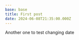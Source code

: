 ```yaml
---
base: base
title: First post
date: 2024-06-08T21:35:00.000Z
---
```

Another one to test changing date
